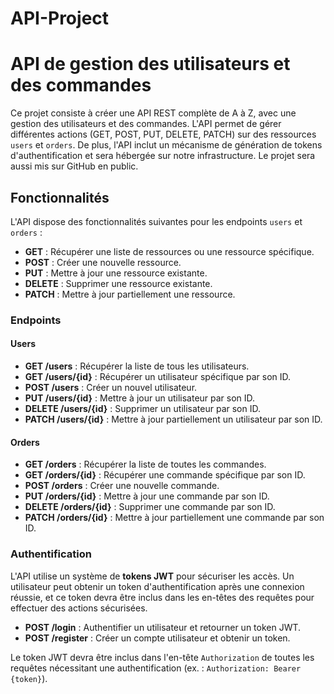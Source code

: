 # API-Project

# API de gestion des utilisateurs et des commandes

Ce projet consiste à créer une API REST complète de A à Z, avec une gestion des utilisateurs et des commandes. L'API permet de gérer différentes actions (GET, POST, PUT, DELETE, PATCH) sur des ressources `users` et `orders`. De plus, l'API inclut un mécanisme de génération de tokens d'authentification et sera hébergée sur notre infrastructure. Le projet sera aussi mis sur GitHub en public.

## Fonctionnalités

L'API dispose des fonctionnalités suivantes pour les endpoints `users` et `orders` :

- **GET** : Récupérer une liste de ressources ou une ressource spécifique.
- **POST** : Créer une nouvelle ressource.
- **PUT** : Mettre à jour une ressource existante.
- **DELETE** : Supprimer une ressource existante.
- **PATCH** : Mettre à jour partiellement une ressource.

### Endpoints

#### Users

- **GET /users** : Récupérer la liste de tous les utilisateurs.
- **GET /users/{id}** : Récupérer un utilisateur spécifique par son ID.
- **POST /users** : Créer un nouvel utilisateur.
- **PUT /users/{id}** : Mettre à jour un utilisateur par son ID.
- **DELETE /users/{id}** : Supprimer un utilisateur par son ID.
- **PATCH /users/{id}** : Mettre à jour partiellement un utilisateur par son ID.

#### Orders

- **GET /orders** : Récupérer la liste de toutes les commandes.
- **GET /orders/{id}** : Récupérer une commande spécifique par son ID.
- **POST /orders** : Créer une nouvelle commande.
- **PUT /orders/{id}** : Mettre à jour une commande par son ID.
- **DELETE /orders/{id}** : Supprimer une commande par son ID.
- **PATCH /orders/{id}** : Mettre à jour partiellement une commande par son ID.

### Authentification

L'API utilise un système de **tokens JWT** pour sécuriser les accès. Un utilisateur peut obtenir un token d'authentification après une connexion réussie, et ce token devra être inclus dans les en-têtes des requêtes pour effectuer des actions sécurisées.

- **POST /login** : Authentifier un utilisateur et retourner un token JWT.
- **POST /register** : Créer un compte utilisateur et obtenir un token.

Le token JWT devra être inclus dans l'en-tête `Authorization` de toutes les requêtes nécessitant une authentification (ex. : `Authorization: Bearer {token}`).

